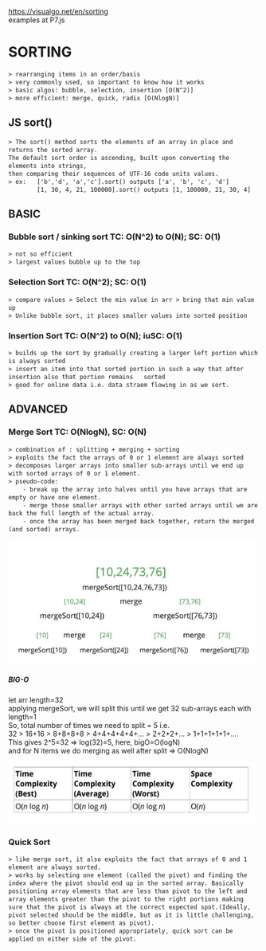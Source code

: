 https://visualgo.net/en/sorting  
examples at P7.js

# SORTING
    > rearranging items in an order/basis
    > very commonly used, so important to know how it works
    > basic algos: bubble, selection, insertion [O(N^2)]
    > more efficient: merge, quick, radix [O(NlogN)]

## JS sort()
    > The sort() method sorts the elements of an array in place and returns the sorted array.  
    The default sort order is ascending, built upon converting the elements into strings,  
    then comparing their sequences of UTF-16 code units values.  
    > ex:   ['b','d', 'a','c'].sort() outputs ['a', 'b', 'c', 'd']
            [1, 30, 4, 21, 100000].sort() outputs [1, 100000, 21, 30, 4]

## BASIC
    
### Bubble sort / sinking sort TC: O(N^2) to O(N); SC: O(1)
    > not so efficient
    > largest values bubble up to the top

### Selection Sort TC: O(N^2); SC: O(1)
    > compare values > Select the min value in arr > bring that min value up
    > Unlike bubble sort, it places smaller values into sorted position


### Insertion Sort TC: O(N^2) to O(N); iuSC: O(1)
    > builds up the sort by gradually creating a larger left portion which is always sorted
    > insert an item into that sorted portion in such a way that after insertion also that portion remains   sorted
    > good for online data i.e. data straem flowing in as we sort.

## ADVANCED

### Merge Sort TC: O(NlogN), SC: O(N)
    > combination of : splitting + merging + sorting  
    > exploits the fact the arrays of 0 or 1 element are always sorted  
    > decomposes larger arrays into smaller sub-arrays until we end up with sorted arrays of 0 or 1 element.  
    > pseudo-code:   
        - break up the array into halves until you have arrays that are empty or have one element.  
        - merge those smaller arrays with other sorted arrays until we are back the full length of the actual array.  
        - once the array has been merged back together, return the merged (and sorted) arrays.  
    
  <img src="/images/mergeSort.JPG" width=500 height=250 />

  ##### BIG-O  
  let arr length=32  
  applying mergeSort, we will split this until we get 32 sub-arrays each with length=1  
  So, total number of times we need to split = 5 i.e.  
    32 > 16+16 > 8+8+8+8 > 4+4+4+4+4+... > 2+2+2+... > 1+1+1+1+1+....  
  This gives 2^5=32 => log(32)=5, here, bigO=O(logN)  
  and for N items we do merging as well after split => O(NlogN)  
  
  <img src="/images/mergeSort-bigO.JPG" width=500 height=125 />  

### Quick Sort
    > like merge sort, it also exploits the fact that arrays of 0 and 1 element are always sorted.  
    > works by selecting one element (called the pivot) and finding the index where the pivot should end up in the sorted array. Basically positioning array elements that are less than pivot to the left and array elements greater than the pivot to the right portions making sure that the pivot is always at the correct expected spot.(Ideally, pivot selected should be the middle, but as it is little challenging, so better choose first element as pivot).  
    > once the pivot is positioned appropriately, quick sort can be applied on either side of the pivot.  